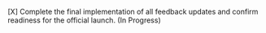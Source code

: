 [X] Complete the final implementation of all feedback updates and confirm readiness for the official launch. (In Progress)